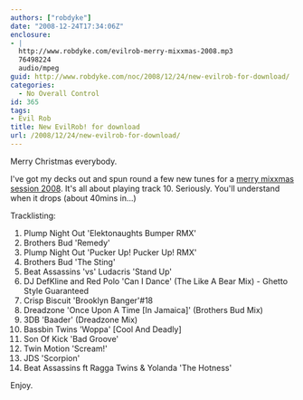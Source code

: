 ```yaml
---
authors: ["robdyke"]
date: "2008-12-24T17:34:06Z"
enclosure:
- |
  http://www.robdyke.com/evilrob-merry-mixxmas-2008.mp3
  76498224
  audio/mpeg
guid: http://www.robdyke.com/noc/2008/12/24/new-evilrob-for-download/
categories:
  - No Overall Control
id: 365
tags:
- Evil Rob
title: New EvilRob! for download
url: /2008/12/24/new-evilrob-for-download/
---
```

Merry Christmas everybody.

I've got my decks out and spun round a few new tunes for a [merry mixxmas session 2008](http://www.robdyke.com/evilrob-merry-mixxmas-2008.mp3 "EvilRob MP3 Download"). It's all about playing track 10. Seriously. You'll understand when it drops (about 40mins in...)

Tracklisting:

  1. Plump Night Out 'Elektonaughts Bumper RMX'
  2. Brothers Bud 'Remedy'
  3. Plump Night Out 'Pucker Up! Pucker Up! RMX'
  4. Brothers Bud 'The Sting'
  5. Beat Assassins 'vs' Ludacris 'Stand Up'
  6. DJ DefKline and Red Polo 'Can I Dance' (The Like A Bear Mix) - Ghetto Style Guaranteed
  7. Crisp Biscuit 'Brooklyn Banger'#18
  8. Dreadzone 'Once Upon A Time [In Jamaica]' (Brothers Bud Mix)
  9. 3DB 'Baader' (Dreadzone Mix)
 10. Bassbin Twins 'Woppa' [Cool And Deadly]
 11. Son Of Kick 'Bad Groove'
 12. Twin Motion 'Scream!'
 13. JDS 'Scorpion'
 14. Beat Assassins ft Ragga Twins & Yolanda 'The Hotness'

Enjoy.
